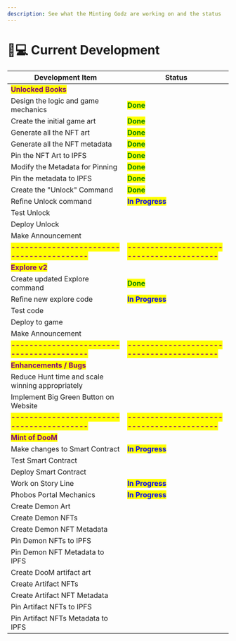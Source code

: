 ```yaml
---
description: See what the Minting Godz are working on and the status
---
```


# 👨💻 Current Development

| Development Item                                                                 | Status                                                                           |
| -------------------------------------------------------------------------------- | -------------------------------------------------------------------------------- |
| <mark style="color:purple;">**Unlocked Books**</mark>                            |                                                                                  |
| Design the logic and game mechanics                                              | <mark style="color:green;">**Done**</mark>                                       |
| Create the initial game art                                                      | <mark style="color:green;">**Done**</mark>                                       |
| Generate all the NFT art                                                         | <mark style="color:green;">**Done**</mark>                                       |
| Generate all the NFT metadata                                                    | <mark style="color:green;">**Done**</mark>                                       |
| Pin the NFT Art to IPFS                                                          | <mark style="color:green;">**Done**</mark>                                       |
| Modify the Metadata for Pinning                                                  | <mark style="color:green;">**Done**</mark>                                       |
| Pin the metadata to IPFS                                                         | <mark style="color:green;">**Done**</mark>                                       |
| Create the "Unlock" Command                                                      | <mark style="color:green;">**Done**</mark>                                       |
| Refine Unlock command                                                            | <mark style="color:blue;">**In Progress**</mark>                                 |
| Test Unlock                                                                      |                                                                                  |
| Deploy Unlock                                                                    |                                                                                  |
| Make Announcement                                                                |                                                                                  |
| <mark style="color:purple;">**-----------------------------------------**</mark> | <mark style="color:purple;">**-----------------------------------------**</mark> |
| <mark style="color:purple;">**Explore v2**</mark>                                |                                                                                  |
| Create updated Explore command                                                   | <mark style="color:green;">**Done**</mark>                                       |
| Refine new explore code                                                          | <mark style="color:blue;">**In Progress**</mark>                                 |
| Test code                                                                        |                                                                                  |
| Deploy to game                                                                   |                                                                                  |
| Make Announcement                                                                |                                                                                  |
| <mark style="color:purple;">**-----------------------------------------**</mark> | <mark style="color:purple;">**-----------------------------------------**</mark> |
| <mark style="color:purple;">**Enhancements / Bugs**</mark>                       |                                                                                  |
| Reduce Hunt time and scale winning appropriately                                 |                                                                                  |
| Implement Big Green Button on Website                                            |                                                                                  |
| <mark style="color:purple;">**-----------------------------------------**</mark> | <mark style="color:purple;">**-----------------------------------------**</mark> |
| <mark style="color:purple;">**Mint of DooM**</mark>                              |                                                                                  |
| Make changes to Smart Contract                                                   | <mark style="color:blue;">**In Progress**</mark>                                 |
| Test Smart Contract                                                              |                                                                                  |
| Deploy Smart Contract                                                            |                                                                                  |
| Work on Story Line                                                               | <mark style="color:blue;">**In Progress**</mark>                                 |
| Phobos Portal Mechanics                                                          | <mark style="color:blue;">**In Progress**</mark>                                 |
| Create Demon Art                                                                 |                                                                                  |
| Create Demon NFTs                                                                |                                                                                  |
| Create Demon NFT Metadata                                                        |                                                                                  |
| Pin Demon NFTs to IPFS                                                           |                                                                                  |
| Pin Demon NFT Metadata to IPFS                                                   |                                                                                  |
| Create DooM artifact art                                                         |                                                                                  |
| Create Artifact NFTs                                                             |                                                                                  |
| Create Artifact NFT Metadata                                                     |                                                                                  |
| Pin Artifact NFTs to IPFS                                                        |                                                                                  |
| Pin Artifact NFTs Metadata to IPFS                                               |                                                                                  |

